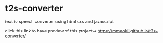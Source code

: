 # t2s-converter
text to speech converter using html css and javascript

click this link to have preview of this project->
https://romeokil.github.io/t2s-converter/
